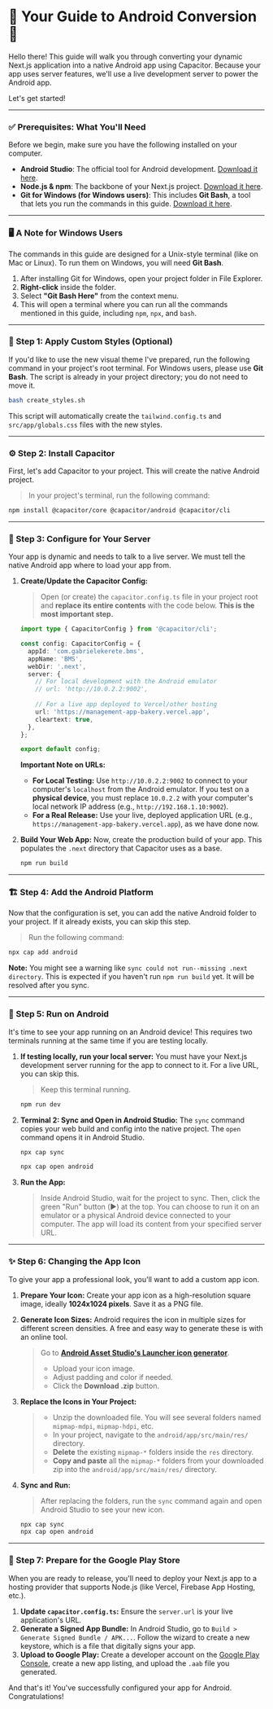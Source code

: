 
# 🌟 Your Guide to Android Conversion 🌟

Hello there! This guide will walk you through converting your dynamic Next.js application into a native Android app using Capacitor. Because your app uses server features, we'll use a live development server to power the Android app.

Let's get started!

---

### ✅ Prerequisites: What You'll Need

Before we begin, make sure you have the following installed on your computer.

- **Android Studio**: The official tool for Android development. [Download it here](https://developer.android.com/studio).
- **Node.js & npm**: The backbone of your Next.js project. [Download it here](https://nodejs.org/).
- **Git for Windows (for Windows users)**: This includes **Git Bash**, a tool that lets you run the commands in this guide. [Download it here](https://git-scm.com/download/win).

---

### 🖥️ A Note for Windows Users

The commands in this guide are designed for a Unix-style terminal (like on Mac or Linux). To run them on Windows, you will need **Git Bash**.

1.  After installing Git for Windows, open your project folder in File Explorer.
2.  **Right-click** inside the folder.
3.  Select **"Git Bash Here"** from the context menu.
4.  This will open a terminal where you can run all the commands mentioned in this guide, including `npm`, `npx`, and `bash`.

---

### 🎨 Step 1: Apply Custom Styles (Optional)

If you'd like to use the new visual theme I've prepared, run the following command in your project's root terminal. For Windows users, please use **Git Bash**. The script is already in your project directory; you do not need to move it.

```bash
bash create_styles.sh
```
This script will automatically create the `tailwind.config.ts` and `src/app/globals.css` files with the new styles.

---

### ⚙️ Step 2: Install Capacitor

First, let's add Capacitor to your project. This will create the native Android project.

> In your project's terminal, run the following command:

```bash
npm install @capacitor/core @capacitor/android @capacitor/cli
```

---

### 🔌 Step 3: Configure for Your Server

Your app is dynamic and needs to talk to a live server. We must tell the native Android app where to load your app from.

1.  **Create/Update the Capacitor Config:**
    > Open (or create) the `capacitor.config.ts` file in your project root and **replace its entire contents** with the code below. **This is the most important step.**

    ```typescript
    import type { CapacitorConfig } from '@capacitor/cli';

    const config: CapacitorConfig = {
      appId: 'com.gabrielekerete.bms',
      appName: 'BMS',
      webDir: '.next',
      server: {
        // For local development with the Android emulator
        // url: 'http://10.0.2.2:9002',
        
        // For a live app deployed to Vercel/other hosting
        url: 'https://management-app-bakery.vercel.app', 
        cleartext: true,
      },
    };

    export default config;
    ```
    **Important Note on URLs:**
    - **For Local Testing:** Use `http://10.0.2.2:9002` to connect to your computer's `localhost` from the Android emulator. If you test on a **physical device**, you must replace `10.0.2.2` with your computer's local network IP address (e.g., `http://192.168.1.10:9002`).
    - **For a Real Release:** Use your live, deployed application URL (e.g., `https://management-app-bakery.vercel.app`), as we have done now.

2.  **Build Your Web App:** Now, create the production build of your app. This populates the `.next` directory that Capacitor uses as a base.
    ```bash
    npm run build
    ```

---

### 🏗️ Step 4: Add the Android Platform

Now that the configuration is set, you can add the native Android folder to your project. If it already exists, you can skip this step.

> Run the following command:

```bash
npx cap add android
```
**Note:** You might see a warning like `sync could not run--missing .next directory`. This is expected if you haven't run `npm run build` yet. It will be resolved after you sync.

---

### 📱 Step 5: Run on Android

It's time to see your app running on an Android device! This requires two terminals running at the same time if you are testing locally.

1.  **If testing locally, run your local server:** You must have your Next.js development server running for the app to connect to it. For a live URL, you can skip this.
    > Keep this terminal running.
    ```bash
    npm run dev
    ```

2.  **Terminal 2: Sync and Open in Android Studio:** The `sync` command copies your web build and config into the native project. The `open` command opens it in Android Studio.
    ```bash
    npx cap sync
    ```
    ```bash
    npx cap open android
    ```

3.  **Run the App:**
    > Inside Android Studio, wait for the project to sync. Then, click the green "Run" button (▶️) at the top. You can choose to run it on an emulator or a physical Android device connected to your computer. The app will load its content from your specified server URL.

---

### ✨ Step 6: Changing the App Icon

To give your app a professional look, you'll want to add a custom app icon.

1.  **Prepare Your Icon:** Create your app icon as a high-resolution square image, ideally **1024x1024 pixels**. Save it as a PNG file.

2.  **Generate Icon Sizes:** Android requires the icon in multiple sizes for different screen densities. A free and easy way to generate these is with an online tool.
    > Go to **[Android Asset Studio's Launcher icon generator](https://romannurik.github.io/AndroidAssetStudio/icons-launcher.html)**.
    > - Upload your icon image.
    > - Adjust padding and color if needed.
    > - Click the **Download .zip** button.

3.  **Replace the Icons in Your Project:**
    > - Unzip the downloaded file. You will see several folders named `mipmap-mdpi`, `mipmap-hdpi`, etc.
    > - In your project, navigate to the `android/app/src/main/res/` directory.
    > - **Delete** the existing `mipmap-*` folders inside the `res` directory.
    > - **Copy and paste** all the `mipmap-*` folders from your downloaded zip into the `android/app/src/main/res/` directory.

4.  **Sync and Run:**
    > After replacing the folders, run the `sync` command again and open Android Studio to see your new icon.
    ```bash
    npx cap sync
    npx cap open android
    ```
---

### 🚀 Step 7: Prepare for the Google Play Store

When you are ready to release, you'll need to deploy your Next.js app to a hosting provider that supports Node.js (like Vercel, Firebase App Hosting, etc.).

1.  **Update `capacitor.config.ts`:** Ensure the `server.url` is your live application's URL.
2.  **Generate a Signed App Bundle:** In Android Studio, go to `Build > Generate Signed Bundle / APK...`. Follow the wizard to create a new keystore, which is a file that digitally signs your app.
3.  **Upload to Google Play:** Create a developer account on the [Google Play Console](https://play.google.com/console), create a new app listing, and upload the `.aab` file you generated.

And that's it! You've successfully configured your app for Android. Congratulations!
